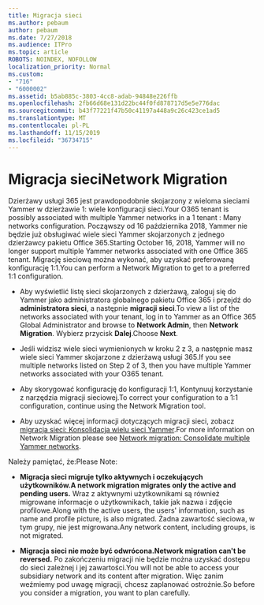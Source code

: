 ```yaml
---
title: Migracja sieci
ms.author: pebaum
author: pebaum
ms.date: 7/27/2018
ms.audience: ITPro
ms.topic: article
ROBOTS: NOINDEX, NOFOLLOW
localization_priority: Normal
ms.custom:
- "716"
- "6000002"
ms.assetid: b5ab885c-3803-4cc8-adab-94848e226ffb
ms.openlocfilehash: 2fb66d68e131d22bc44f0fd878717d5e5e776dac
ms.sourcegitcommit: b43f77221f47b50c41197a448a9c26c423ce1ad5
ms.translationtype: MT
ms.contentlocale: pl-PL
ms.lasthandoff: 11/15/2019
ms.locfileid: "36734715"
---
```

# <a name="network-migration"></a><span data-ttu-id="2cde0-102">Migracja sieci</span><span class="sxs-lookup"><span data-stu-id="2cde0-102">Network Migration</span></span>

<span data-ttu-id="2cde0-103">Dzierżawy usługi 365 jest prawdopodobnie skojarzony z wieloma sieciami Yammer w dzierżawie 1: wiele konfiguracji sieci.</span><span class="sxs-lookup"><span data-stu-id="2cde0-103">Your O365 tenant is possibly associated with multiple Yammer networks in a 1 tenant : Many networks configuration.</span></span> <span data-ttu-id="2cde0-104">Począwszy od 16 października 2018, Yammer nie będzie już obsługiwać wiele sieci Yammer skojarzonych z jednego dzierżawcy pakietu Office 365.</span><span class="sxs-lookup"><span data-stu-id="2cde0-104">Starting October 16, 2018, Yammer will no longer support multiple Yammer networks associated with one Office 365 tenant.</span></span> <span data-ttu-id="2cde0-105">Migrację sieciową można wykonać, aby uzyskać preferowaną konfigurację 1:1.</span><span class="sxs-lookup"><span data-stu-id="2cde0-105">You can perform a Network Migration to get to a preferred 1:1 configuration.</span></span>
  
- <span data-ttu-id="2cde0-106">Aby wyświetlić listę sieci skojarzonych z dzierżawą, zaloguj się do Yammer jako administratora globalnego pakietu Office 365 i przejdź do **administratora sieci**, a następnie **migracji sieci**.</span><span class="sxs-lookup"><span data-stu-id="2cde0-106">To view a list of the networks associated with your tenant, log in to Yammer as an Office 365 Global Administrator and browse to **Network Admin**, then **Network Migration**.</span></span> <span data-ttu-id="2cde0-107">Wybierz przycisk **Dalej**.</span><span class="sxs-lookup"><span data-stu-id="2cde0-107">Choose **Next**.</span></span>

- <span data-ttu-id="2cde0-108">Jeśli widzisz wiele sieci wymienionych w kroku 2 z 3, a następnie masz wiele sieci Yammer skojarzone z dzierżawą usługi 365.</span><span class="sxs-lookup"><span data-stu-id="2cde0-108">If you see multiple networks listed on Step 2 of 3, then you have multiple Yammer networks associated with your O365 tenant.</span></span>

- <span data-ttu-id="2cde0-109">Aby skorygować konfigurację do konfiguracji 1:1, Kontynuuj korzystanie z narzędzia migracji sieciowej.</span><span class="sxs-lookup"><span data-stu-id="2cde0-109">To correct your configuration to a 1:1 configuration, continue using the Network Migration tool.</span></span>

- <span data-ttu-id="2cde0-110">Aby uzyskać więcej informacji dotyczących migracji sieci, zobacz [migracja sieci: Konsolidacja wielu sieci Yammer](https://docs.microsoft.com/yammer/configure-your-yammer-network/consolidate-multiple-yammer-networks).</span><span class="sxs-lookup"><span data-stu-id="2cde0-110">For more information on Network Migration please see [Network migration: Consolidate multiple Yammer networks](https://docs.microsoft.com/yammer/configure-your-yammer-network/consolidate-multiple-yammer-networks).</span></span>

<span data-ttu-id="2cde0-111">Należy pamiętać, że:</span><span class="sxs-lookup"><span data-stu-id="2cde0-111">Please Note:</span></span>
  
- <span data-ttu-id="2cde0-112">**Migracja sieci migruje tylko aktywnych i oczekujących użytkowników.**</span><span class="sxs-lookup"><span data-stu-id="2cde0-112">**A network migration migrates only the active and pending users.**</span></span> <span data-ttu-id="2cde0-113">Wraz z aktywnymi użytkownikami są również migrowane informacje o użytkownikach, takie jak nazwa i zdjęcie profilowe.</span><span class="sxs-lookup"><span data-stu-id="2cde0-113">Along with the active users, the users' information, such as name and profile picture, is also migrated.</span></span> <span data-ttu-id="2cde0-114">Żadna zawartość sieciowa, w tym grupy, nie jest migrowana.</span><span class="sxs-lookup"><span data-stu-id="2cde0-114">Any network content, including groups, is not migrated.</span></span>

- <span data-ttu-id="2cde0-115">**Migracja sieci nie może być odwrócona.**</span><span class="sxs-lookup"><span data-stu-id="2cde0-115">**Network migration can't be reversed.**</span></span> <span data-ttu-id="2cde0-116">Po zakończeniu migracji nie będzie można uzyskać dostępu do sieci zależnej i jej zawartości.</span><span class="sxs-lookup"><span data-stu-id="2cde0-116">You will not be able to access your subsidiary network and its content after migration.</span></span> <span data-ttu-id="2cde0-117">Więc zanim weźmiemy pod uwagę migracji, chcesz zaplanować ostrożnie.</span><span class="sxs-lookup"><span data-stu-id="2cde0-117">So before you consider a migration, you want to plan carefully.</span></span>
